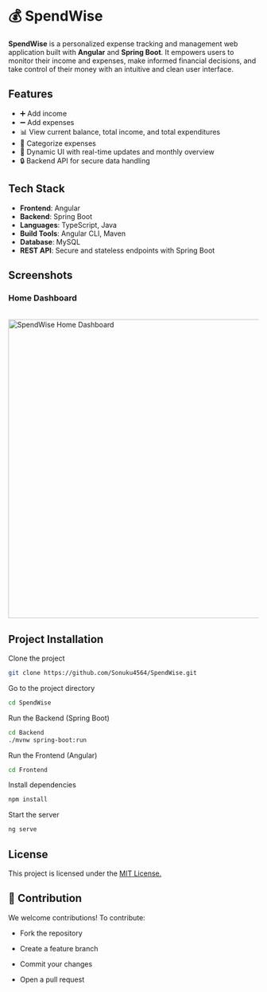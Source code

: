 # 💰 SpendWise

**SpendWise** is a personalized expense tracking and management web application built with **Angular** and **Spring Boot**. It empowers users to monitor their income and expenses, make informed financial decisions, and take control of their money with an intuitive and clean user interface.  
## Features

- ➕ Add income  
- ➖ Add expenses  
- 📊 View current balance, total income, and total expenditures  
- 📂 Categorize expenses  
- 🧩 Dynamic UI with real-time updates and monthly overview
- 🔒 Backend API for secure data handling

## Tech Stack

- **Frontend**: Angular  
- **Backend**: Spring Boot  
- **Languages**: TypeScript, Java  
- **Build Tools**: Angular CLI, Maven  
- **Database**:  MySQL
- **REST API**: Secure and stateless endpoints with Spring Boot


## Screenshots

###  Home Dashboard
<p>
     <br/>
  <img src="./output.png" alt="SpendWise Home Dashboard" width="600"/>
</p>


## Project Installation

Clone the project

```bash
git clone https://github.com/Sonuku4564/SpendWise.git
```

Go to the project directory

```bash
cd SpendWise
```

Run the Backend (Spring Boot)

```bash
cd Backend
./mvnw spring-boot:run
```
Run the Frontend (Angular)

```bash
cd Frontend

```

Install dependencies

```bash
npm install
```

Start the server

```bash
ng serve

```


## License

This project is licensed under the [ MIT License.](https://choosealicense.com/licenses/mit/)


## 🤝 Contribution

We welcome contributions! To contribute:

- Fork the repository

- Create a feature branch

- Commit your changes

- Open a pull request

